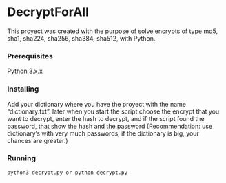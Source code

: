 # DecryptForAll
This proyect was created with the purpose of solve encrypts of type md5, sha1, sha224, sha256, sha384, sha512, with Python.
### Prerequisites
Python 3.x.x
### Installing
Add your dictionary where you have the proyect with the name “dictionary.txt”. later when you start the script choose the encrypt that you want to decrypt, enter the hash to decrypt, and if the script found the password, that show the hash and the password (Recommendation: use dictionary’s with very much passwords, if the dictionary is big, your chances are greater.)
### Running
```
python3 decrypt.py or python decrypt.py
```
